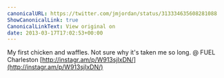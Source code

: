 ```yaml
---
canonicalURL: https://twitter.com/jmjordan/status/313334635608281088
ShowCanonicalLink: true
CanonicalLinkText: View original on
date: 2013-03-17T17:02:53+00:00
---
```

My first chicken and waffles. Not sure why it's taken me so long. @ FUEL Charleston [http://instagr.am/p/W913sjIxDN/](http://instagr.am/p/W913sjIxDN/)